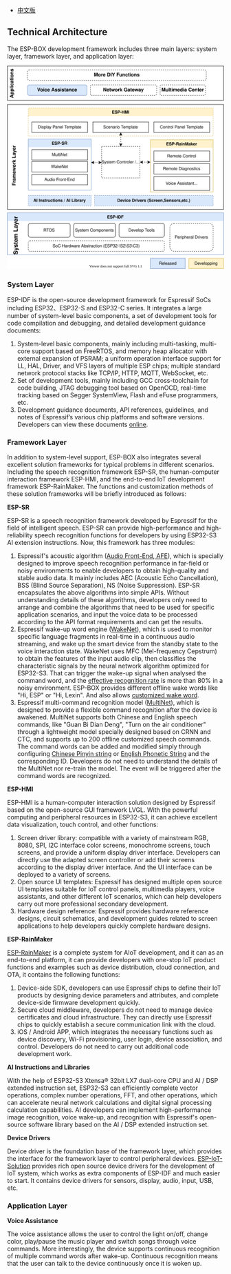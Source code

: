 * [中文版](./technical_architecture_cn.md)

## Technical Architecture

The ESP-BOX development framework includes three main layers: system layer, framework layer, and application layer:

   <div align="center">
   <img src="_static/esp-box-tech-architecture.svg">
   </div>

### System Layer 

ESP-IDF is the open-source development framework for Espressif SoCs including ESP32、ESP32-S and ESP32-C series. It integrates a large number of system-level basic components, a set of development tools for code compilation and debugging, and detailed development guidance documents:

1. System-level basic components, mainly including multi-tasking, multi-core support based on FreeRTOS, and memory heap allocator with external expansion of PSRAM; a uniform operation interface support for LL, HAL, Driver, and VFS layers of multiple ESP chips; multiple standard network protocol stacks like TCP/IP, HTTP, MQTT, WebSocket, etc.
2. Set of development tools, mainly including GCC cross-toolchain for code building, JTAG debugging tool based on OpenOCD, real-time tracking based on Segger SystemView, Flash and eFuse programmers, etc.
3. Development guidance documents, API references, guidelines, and notes of Espressif’s various chip platforms and software versions. Developers can view these documents [online](https://docs.espressif.com/projects/esp-idf/en/latest/esp32/get-started/).

### Framework Layer

In addition to system-level support, ESP-BOX also integrates several excellent solution frameworks for typical problems in different scenarios. Including the speech recognition framework ESP-SR, the human-computer interaction framework ESP-HMI, and the end-to-end IoT development framework ESP-RainMaker. The functions and customization methods of these solution frameworks will be briefly introduced as follows:

**ESP-SR**

ESP-SR is a speech recognition framework developed by Espressif for the field of intelligent speech. ESP-SR can provide high-performance and high-reliability speech recognition functions for developers by using ESP32-S3 AI extension instructions. Now, this framework has three modules:

1. Espressif's acoustic algorithm ([Audio Front-End, AFE](https://github.com/espressif/esp-sr/tree/3ce34fe340af15e3bfb354c21c1ec2e6e31a37e8/docs/acoustic_algorithm)), which is specially designed to improve speech recognition performance in far-field or noisy environments to enable developers to obtain high-quality and stable audio data. It mainly includes AEC (Acoustic Echo Cancellation), BSS (Blind Source Separation), NS (Noise Suppression). ESP-SR encapsulates the above algorithms into simple APIs. Without understanding details of these algorithms, developers only need to arrange and combine the algorithms that need to be used for specific application scenarios, and input the voice data to be processed according to the API format requirements and can get the results.
2. Espressif wake-up word engine ([WakeNet](https://github.com/espressif/esp-sr/tree/3ce34fe340af15e3bfb354c21c1ec2e6e31a37e8/docs/wake_word_engine/README.md)), which is used to monitor specific language fragments in real-time in a continuous audio streaming, and wake up the smart device from the standby state to the voice interaction state. WakeNet uses MFC (Mel-frequency Cepstrum) to obtain the features of the input audio clip, then classifies the characteristic signals by the neural network algorithm optimized for ESP32-S3. That can trigger the wake-up signal when analysed the command word, and the [effective recognition rate](https://github.com/espressif/esp-sr/tree/3ce34fe340af15e3bfb354c21c1ec2e6e31a37e8/docs/wake_word_engine/README.md#performance-test) is more than 80% in a noisy environment. ESP-BOX provides different offline wake words like "Hi, ESP" or "Hi, Lexin". And also allows [customized wake word](https://github.com/espressif/esp-sr/tree/3ce34fe340af15e3bfb354c21c1ec2e6e31a37e8/docs/wake_word_engine/ESP_Wake_Words_Customization.md).
3. Espressif multi-command recognition model ([MultiNet](https://github.com/espressif/esp-sr/tree/3ce34fe340af15e3bfb354c21c1ec2e6e31a37e8/docs/speech_command_recognition/README.md)), which is designed to provide a flexible command recognition after the device is awakened. MultiNet supports both Chinese and English speech commands, like "Guan Bi Dian Deng", "Turn on the air conditioner" through a lightweight model specially designed based on CRNN and CTC, and supports up to 200 offline customized speech commands. The command words can be added and modified simply through configuring [Chinese Pinyin string](https://github.com/espressif/esp-sr/tree/3ce34fe340af15e3bfb354c21c1ec2e6e31a37e8/docs/speech_command_recognition/README.md#modify-speech-commands) or [English Phonetic String](https://github.com/espressif/esp-sr/tree/3ce34fe340af15e3bfb354c21c1ec2e6e31a37e8/docs/speech_command_recognition/README.md#modify-speech-commands) and the corresponding ID. Developers do not need to understand the details of the MultiNet nor re-train the model. The event will be triggered after the command words are recognized.

**ESP-HMI**

ESP-HMI is a human-computer interaction solution designed by Espressif based on the open-source GUI framework LVGL. With the powerful computing and peripheral resources in ESP32-S3, it can achieve excellent data visualization, touch control, and other functions:

1. Screen driver library: compatible with a variety of mainstream RGB, 8080, SPI, I2C interface color screens, monochrome screens, touch screens, and provide a uniform display driver interface. Developers can directly use the adapted screen controller or add their screens according to the display driver interface. And the UI interface can be deployed to a variety of screens.
2. Open source UI templates: Espressif has designed multiple open source UI templates suitable for IoT control panels, multimedia players, voice assistants, and other different IoT scenarios, which can help developers carry out more professional secondary development.
3. Hardware design reference: Espressif provides hardware reference designs, circuit schematics, and development guides related to screen applications to help developers quickly complete hardware designs.

**ESP-RainMaker**

[ESP-RainMaker](https://rainmaker.espressif.com/docs/get-started.html) is a complete system for AIoT development, and it can as an end-to-end platform, it can provide developers with one-stop IoT product functions and examples such as device distribution, cloud connection, and OTA, it contains the following functions:

1. Device-side SDK, developers can use Espressif chips to define their IoT products by designing device parameters and attributes, and complete device-side firmware development quickly.
2. Secure cloud middleware, developers do not need to manage device certificates and cloud infrastructure. They can directly use Espressif chips to quickly establish a secure communication link with the cloud.
3. iOS / Android APP, which integrates the necessary functions such as device discovery, Wi-Fi provisioning, user login, device association, and control. Developers do not need to carry out additional code development work.

**AI Instructions and Libraries**

With the help of ESP32-S3 Xtensa® 32bit LX7 dual-core CPU and AI / DSP extended instruction set, ESP32-S3 can efficiently complete vector operations, complex number operations, FFT, and other operations, which can accelerate neural network calculations and digital signal processing calculation capabilities. AI developers can implement high-performance image recognition, voice wake-up, and recognition with Espressif's open-source software library based on the AI / DSP extended instruction set.

**Device Drivers**

Device driver is the foundation base of the framework layer, which provides the interface for the framework layer to control peripheral devices. [ESP-IoT-Solution](https://github.com/espressif/esp-iot-solution) provides rich
open source device drivers for the development of IoT system, which works as extra components of ESP-IDF and much easier to start. It contains device drivers for sensors, display, audio, input, USB, etc.

### Application Layer

**Voice Assistance**

The voice assistance allows the user to control the light on/off, change color, play/pause the music player and switch songs through voice commands. More interestingly, the device supports continuous recognition of multiple command words after wake-up. Continuous recognition means that the user can talk to the device continuously once it is woken up.
